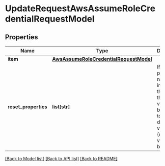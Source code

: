 # UpdateRequestAwsAssumeRoleCredentialRequestModel

## Properties
Name | Type | Description | Notes
------------ | ------------- | ------------- | -------------
**item** | [**AwsAssumeRoleCredentialRequestModel**](AwsAssumeRoleCredentialRequestModel.md) |  | [optional] 
**reset_properties** | **list[str]** | If a property name is included in this list, then its value will be forced to its default value (default value may be null). | [optional] 

[[Back to Model list]](../README.md#documentation-for-models) [[Back to API list]](../README.md#documentation-for-api-endpoints) [[Back to README]](../README.md)

